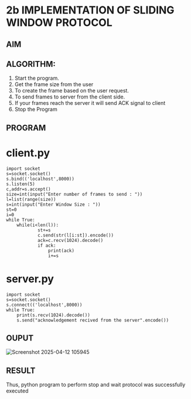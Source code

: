 # 2b IMPLEMENTATION OF SLIDING WINDOW PROTOCOL
## AIM
## ALGORITHM:
1. Start the program.
2. Get the frame size from the user
3. To create the frame based on the user request.
4. To send frames to server from the client side.
5. If your frames reach the server it will send ACK signal to client
6. Stop the Program
## PROGRAM
# client.py
```
import socket 
s=socket.socket() 
s.bind(('localhost',8000)) 
s.listen(5) 
c,addr=s.accept() 
size=int(input("Enter number of frames to send : ")) 
l=list(range(size)) 
s=int(input("Enter Window Size : ")) 
st=0 
i=0 
while True: 
    while(i<len(l)): 
            st+=s 
            c.send(str(l[i:st]).encode()) 
            ack=c.recv(1024).decode() 
            if ack: 
                print(ack) 
                i+=s 
```
# server.py
```
import socket 
s=socket.socket() 
s.connect(('localhost',8000))  
while True:    
    print(s.recv(1024).decode()) 
    s.send("acknowledgement recived from the server".encode()) 
```
## OUPUT

![Screenshot 2025-04-12 105945](https://github.com/user-attachments/assets/8b83008a-0327-4cc1-8e5f-ef3d65f00db3)



## RESULT
Thus, python program to perform stop and wait protocol was successfully executed
